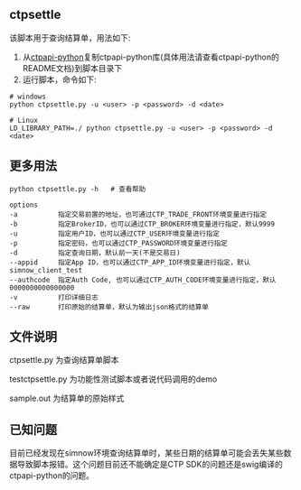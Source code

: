 ## ctpsettle
该脚本用于查询结算单，用法如下:
1. 从[ctpapi-python](https://github.com/krenx1983/openctp/tree/master/ctpapi-python)复制ctpapi-python库(具体用法请查看ctpapi-python的README文档)到脚本目录下
2. 运行脚本，命令如下:
```
# windows
python ctpsettle.py -u <user> -p <password> -d <date>

# Linux
LD_LIBRARY_PATH=./ python ctpsettle.py -u <user> -p <password> -d <date>
```

## 更多用法
```
python ctpsettle.py -h   # 查看帮助

options
-a          指定交易前置的地址，也可通过CTP_TRADE_FRONT环境变量进行指定
-b          指定BrokerID，也可以通过CTP_BROKER环境变量进行指定，默认9999
-u          指定用户ID，也可以通过CTP_USER环境变量进行指定
-p          指定密码，也可以通过CTP_PASSWORD环境变量进行指定
-d          指定查询日期，默认前一天(不是交易日)
--appid     指定App ID，也可以通过CTP_APP_ID环境变量进行指定，默认simnow_client_test
--authcode  指定Auth Code, 也可以通过CTP_AUTH_CODE环境变量进行指定，默认0000000000000000
-v          打印详细日志
--raw       打印原始的结算单，默认为输出json格式的结算单
```

## 文件说明
ctpsettle.py 为查询结算单脚本

testctpsettle.py 为功能性测试脚本或者说代码调用的demo

sample.out 为结算单的原始样式

## 已知问题
目前已经发现在simnow环境查询结算单时，某些日期的结算单可能会丢失某些数据导致脚本报错。这个问题目前还不能确定是CTP SDK的问题还是swig编译的ctpapi-python的问题。
